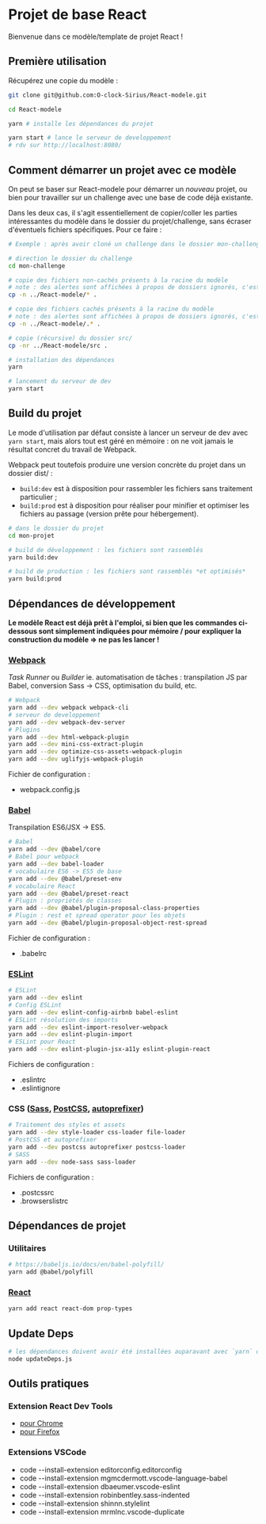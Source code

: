 Projet de base React
====================

Bienvenue dans ce modèle/template de projet React !

Première utilisation
--------------------

Récupérez une copie du modèle :

```sh
git clone git@github.com:O-clock-Sirius/React-modele.git

cd React-modele

yarn # installe les dépendances du projet

yarn start # lance le serveur de developpement
# rdv sur http://localhost:8080/
```

Comment démarrer un projet avec ce modèle
-----------------------------------------

On peut se baser sur React-modele pour démarrer un *nouveau* projet, ou bien pour travailler sur un challenge avec une base de code déjà existante.

Dans les deux cas, il s'agit essentiellement de copier/coller les parties intéressantes du modèle dans le dossier du projet/challenge, sans écraser d'éventuels fichiers spécifiques. Pour ce faire :

``` sh
# Exemple : après avoir cloné un challenge dans le dossier mon-challenge/

# direction le dossier du challenge
cd mon-challenge

# copie des fichiers non-cachés présents à la racine du modèle
# note : des alertes sont affichées à propos de dossiers ignorés, c'est normal
cp -n ../React-modele/* .

# copie des fichiers cachés présents à la racine du modèle
# note : des alertes sont affichées à propos de dossiers ignorés, c'est normal
cp -n ../React-modele/.* .

# copie (récursive) du dossier src/
cp -nr ../React-modele/src .

# installation des dépendances
yarn

# lancement du serveur de dev
yarn start
```

Build du projet
---------------

Le mode d'utilisation par défaut consiste à lancer un serveur de dev avec `yarn start`, mais alors tout est géré en mémoire : on ne voit jamais le résultat concret du travail de Webpack.

Webpack peut toutefois produire une version concrète du projet dans un dossier dist/ :
- `build:dev` est à disposition pour rassembler les fichiers sans traitement particulier ;
- `build:prod` est à disposition pour réaliser pour minifier et optimiser les fichiers au passage (version prête pour hébergement).

```sh
# dans le dossier du projet
cd mon-projet

# build de développement : les fichiers sont rassemblés
yarn build:dev

# build de production : les fichiers sont rassemblés *et optimisés*
yarn build:prod

```

Dépendances de développement
----------------------------

**Le modèle React est déjà prêt à l'emploi, si bien que les commandes ci-dessous sont simplement indiquées pour mémoire / pour expliquer la construction du modèle => ne pas les lancer !**

### [Webpack](https://webpack.js.org/)

*Task Runner* ou *Builder* ie. automatisation de tâches : transpilation JS par Babel, conversion Sass -> CSS, optimisation du build, etc.

``` sh
# Webpack
yarn add --dev webpack webpack-cli
# serveur de developpement
yarn add --dev webpack-dev-server
# Plugins
yarn add --dev html-webpack-plugin
yarn add --dev mini-css-extract-plugin
yarn add --dev optimize-css-assets-webpack-plugin
yarn add --dev uglifyjs-webpack-plugin
```

Fichier de configuration :

- webpack.config.js

### [Babel](https://babeljs.io/)

Transpilation ES6/JSX -> ES5.

``` sh
# Babel
yarn add --dev @babel/core
# Babel pour webpack
yarn add --dev babel-loader
# vocabulaire ES6 -> ES5 de base
yarn add --dev @babel/preset-env
# vocabulaire React
yarn add --dev @babel/preset-react
# Plugin : propriétés de classes
yarn add --dev @babel/plugin-proposal-class-properties
# Plugin : rest et spread operator pour les objets
yarn add --dev @babel/plugin-proposal-object-rest-spread
```

Fichier de configuration :

- .babelrc

### [ESLint](https://eslint.org/)

``` sh
# ESLint
yarn add --dev eslint
# Config ESLint
yarn add --dev eslint-config-airbnb babel-eslint
# ESLint résolution des imports
yarn add --dev eslint-import-resolver-webpack
yarn add --dev eslint-plugin-import
# ESLint pour React
yarn add --dev eslint-plugin-jsx-a11y eslint-plugin-react
```

Fichiers de configuration :

- .eslintrc
- .eslintignore

### CSS ([Sass](https://sass-lang.com/), [PostCSS](https://postcss.org/), [autoprefixer](https://github.com/postcss/autoprefixer))

``` sh
# Traitement des styles et assets
yarn add --dev style-loader css-loader file-loader
# PostCSS et autoprefixer
yarn add --dev postcss autoprefixer postcss-loader
# SASS
yarn add --dev node-sass sass-loader
```

Fichiers de configuration :

- .postcssrc
- .browserslistrc

Dépendances de projet
---------------------

### Utilitaires

``` sh
# https://babeljs.io/docs/en/babel-polyfill/
yarn add @babel/polyfill
```

### [React](https://reactjs.org/)

```sh
yarn add react react-dom prop-types
```

Update Deps
---------------------
```sh
# les dépendances doivent avoir été installées auparavant avec `yarn` ou `npm install` 
node updateDeps.js
```

Outils pratiques
----------------

### Extension React Dev Tools

- [pour Chrome](https://chrome.google.com/webstore/detail/react-developer-tools/fmkadmapgofadopljbjfkapdkoienihi)
- [pour Firefox](https://addons.mozilla.org/en-US/firefox/addon/react-devtools/)

### Extensions VSCode

- code --install-extension editorconfig.editorconfig
- code --install-extension mgmcdermott.vscode-language-babel
- code --install-extension dbaeumer.vscode-eslint
- code --install-extension robinbentley.sass-indented
- code --install-extension shinnn.stylelint
- code --install-extension mrmlnc.vscode-duplicate
